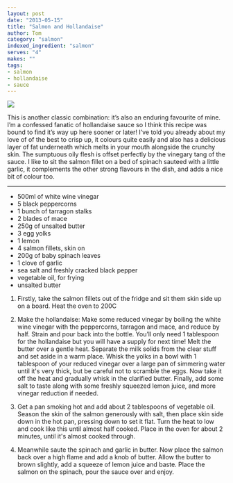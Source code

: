 ```yaml
---
layout: post
date: "2013-05-15"
title: "Salmon and Hollandaise"
author: Tom
category: "salmon"
indexed_ingredient: "salmon"
serves: "4"
makes: ""
tags:
- salmon
- hollandaise
- sauce
---
```

<img src="https://s3.eu-west-2.amazonaws.com/grubdaily/salmon_and_hollandaise.jpg" />

This is another classic combination: it’s also an enduring favourite of mine. I’m a confessed fanatic of hollandaise sauce so I think this recipe was bound to find it’s way up here sooner or later! I’ve told you already about my love of of the best to crisp up, it colours quite easily and also has a delicious layer of fat underneath which melts in your mouth alongside the crunchy skin. The sumptuous oily flesh is offset perfectly by the vinegary tang of the sauce. I like to sit the salmon fillet on a bed of spinach sauteed with a little garlic, it complements the other strong flavours in the dish, and adds a nice bit of colour too.

---
* 500ml of white wine vinegar
* 5 black peppercorns
* 1 bunch of tarragon stalks
* 2 blades of mace
* 250g of unsalted butter
* 3 egg yolks
* 1 lemon
* 4 salmon fillets, skin on
* 200g of baby spinach leaves
* 1 clove of garlic
* sea salt and freshly cracked black pepper
* vegetable oil, for frying
* unsalted butter

1. Firstly, take the salmon fillets out of the fridge and sit them skin side up on a board. Heat the oven to 200C

2. Make the hollandaise: Make some reduced vinegar by boiling the white wine vinegar with the peppercorns, tarragon and mace, and reduce by half. Strain and pour back into the bottle. You’ll only need 1 tablespoon for the hollandaise but you will have a supply for next time! Melt the butter over a gentle heat. Separate the milk solids from the clear stuff and set aside in a warm place. Whisk the yolks in a bowl with 1 tablespoon of your reduced vinegar over a large pan of simmering water until it's very thick, but be careful not to scramble the eggs. Now take it off the heat and gradually whisk in the clarified butter. Finally, add some salt to taste along with some freshly squeezed lemon juice, and more vinegar reduction if needed.

3. Get a pan smoking hot and add about 2 tablespoons of vegetable oil. Season the skin of the salmon generously with salt, then place skin side down in the hot pan, pressing down to set it flat. Turn the heat to low and cook like this until almost half cooked. Place in the oven for about 2 minutes, until it's almost cooked through.

4. Meanwhile saute the spinach and garlic in butter. Now place the salmon back over a high flame and add a knob of butter. Allow the butter to brown slightly, add a squeeze of lemon juice and baste. Place the salmon on the spinach, pour the sauce over and enjoy.
